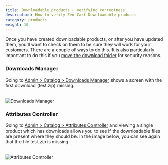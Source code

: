 ```yaml
---
title: Downloadable products - verifying correctness 
description: How to verify Zen Cart Downloadable products 
category: products
weight: 10
---
```


Once you have created downloadable products, or after you have updated them, you'll want to check on them to be sure they will work for your customers.  There are a couple of ways to do this. It is also particularly important to do this if you [move the download folder](/user/security/relocate_download_folder/) for security reasons. 

### Downloads Manager 
Going to [Admin > Catalog > Downloads Manager](/user/admin_pages/catalog/downloads_manager/) shows a screen with the first download (test.zip) missing. 

<br>
<img src="/images/downloads_manager.png" alt="Downloads Manager" />

### Attributes Controller 

Going to [Admin > Catalog > Attributes Controller](/user/admin_pages/catalog/attributes_controller) and viewing a single product which has downloads allows you to see if the downloadable files are present where they should be. 
In the image below, you can see again that the file test.zip is missing.

<br>
<img src="/images/attributes_controller_attributes.png" alt="Attributes Controller" />

